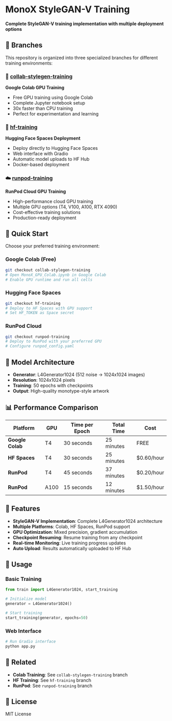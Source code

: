 # MonoX StyleGAN-V Training

**Complete StyleGAN-V training implementation with multiple deployment options**

## 🚀 Branches

This repository is organized into three specialized branches for different training environments:

### 🎨 [collab-stylegen-training](https://github.com/yakymchukluka-afk/MonoX/tree/collab-stylegen-training)
**Google Colab GPU Training**
- Free GPU training using Google Colab
- Complete Jupyter notebook setup
- 30x faster than CPU training
- Perfect for experimentation and learning

### 🤗 [hf-training](https://github.com/yakymchukluka-afk/MonoX/tree/hf-training)
**Hugging Face Spaces Deployment**
- Deploy directly to Hugging Face Spaces
- Web interface with Gradio
- Automatic model uploads to HF Hub
- Docker-based deployment

### ☁️ [runpod-training](https://github.com/yakymchukluka-afk/MonoX/tree/runpod-training)
**RunPod Cloud GPU Training**
- High-performance cloud GPU training
- Multiple GPU options (T4, V100, A100, RTX 4090)
- Cost-effective training solutions
- Production-ready deployment

## 🎯 Quick Start

Choose your preferred training environment:

### Google Colab (Free)
```bash
git checkout collab-stylegen-training
# Open MonoX_GPU_Colab.ipynb in Google Colab
# Enable GPU runtime and run all cells
```

### Hugging Face Spaces
```bash
git checkout hf-training
# Deploy to HF Spaces with GPU support
# Set HF_TOKEN as Space secret
```

### RunPod Cloud
```bash
git checkout runpod-training
# Deploy to RunPod with your preferred GPU
# Configure runpod_config.yaml
```

## 🎨 Model Architecture

- **Generator**: L4Generator1024 (512 noise → 1024x1024 images)
- **Resolution**: 1024x1024 pixels
- **Training**: 50 epochs with checkpoints
- **Output**: High-quality monotype-style artwork

## 📊 Performance Comparison

| Platform | GPU | Time per Epoch | Total Time | Cost |
|----------|-----|---------------|------------|------|
| **Google Colab** | T4 | 30 seconds | 25 minutes | FREE |
| **HF Spaces** | T4 | 30 seconds | 25 minutes | $0.60/hour |
| **RunPod** | T4 | 45 seconds | 37 minutes | $0.20/hour |
| **RunPod** | A100 | 15 seconds | 12 minutes | $1.50/hour |

## 🔧 Features

- **StyleGAN-V Implementation**: Complete L4Generator1024 architecture
- **Multiple Platforms**: Colab, HF Spaces, RunPod support
- **GPU Optimization**: Mixed precision, gradient accumulation
- **Checkpoint Resuming**: Resume training from any checkpoint
- **Real-time Monitoring**: Live training progress updates
- **Auto Upload**: Results automatically uploaded to HF Hub

## 📝 Usage

### Basic Training
```python
from train import L4Generator1024, start_training

# Initialize model
generator = L4Generator1024()

# Start training
start_training(generator, epochs=50)
```

### Web Interface
```python
# Run Gradio interface
python app.py
```

## 🔗 Related

- **Colab Training**: See `collab-stylegen-training` branch
- **HF Training**: See `hf-training` branch  
- **RunPod**: See `runpod-training` branch

## 📄 License

MIT License